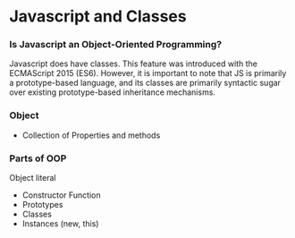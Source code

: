 # Javascript and Classes

### Is Javascript an Object-Oriented Programming?

Javascript does have classes. This feature was introduced with the ECMAScript 2015 (ES6). However, it is important to note that JS is primarily a prototype-based language, and its classes are primarily syntactic sugar over existing prototype-based inheritance mechanisms.

### Object
- Collection of Properties and methods

### Parts of OOP
Object literal

- Constructor Function
- Prototypes
- Classes
- Instances (new, this)